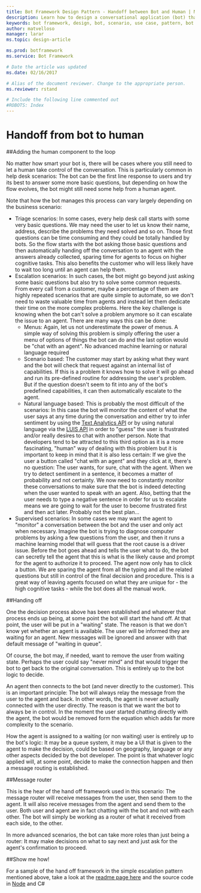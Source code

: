 ```yaml
---
title: Bot Framework Design Pattern - Handoff between Bot and Human | Microsoft Docs
description: Learn how to design a conversational application (bot) that requires handoff from bot to human.
keywords: bot framework, design, bot, scenario, use case, pattern, bot to human
author: matvelloso
manager: larar
ms.topic: design-article

ms.prod: botframework
ms.service: Bot Framework

# Date the article was updated
ms.date: 02/16/2017

# Alias of the document reviewer. Change to the appropriate person.
ms.reviewer: rstand

# Include the following line commented out
#ROBOTS: Index
---
```

# Handoff from bot to human

##Adding the human component to the loop


No matter how smart your bot is, there will be cases where you still need to let a human take control of the conversation. This is particularly common in help desk scenarios: The bot can be the first line response to users and try its best to answer some more basic questions, but depending on how the flow evolves, the bot might still need some help from a human agent.

Note that how the bot manages this process can vary largely depending on the business scenario:

- Triage scenarios: In some cases, every help desk call starts with some very basic questions. We may need the user to let us know their name, address, describe the problems they need solved and so on. Those first questions can be time consuming and they could be totally handled by bots. So the flow starts with the bot asking those basic questions and then automatically handing off the conversation to an agent with the answers already collected, sparing time for agents to focus on higher cognitive tasks. This also benefits the customer who will less likely have to wait too long until an agent can help them.
- Escalation scenarios: In such cases, the bot might go beyond just asking some basic questions but also try to solve some common requests. From every call from a customer, maybe a percentage of them are highly repeated scenarios that are quite simple to automate, so we don't need to waste valuable time from agents and instead let them dedicate their time on the more complex problems. Here the key challenge is knowing when the bot can't solve a problem anymore so it can escalate the issue to an agent. There are many ways this can be done: 
	- Menus: Again, let us not underestimate the power of menus. A simple way of solving this problem is simply offering the user a menu of options of things the bot can do and the last option would be "chat with an agent". No advanced machine learning or natural language required
	- Scenario based: The customer may start by asking what they want and the bot will check that request against an internal list of capabilities. If this is a problem it knows how to solve it will go ahead and run its pre-defined routine for addressing the user's problem. But if the question doesn't seem to fit into any of the bot's predefined capabilities, it can then automatically escalate to the agent.
	- Natural language based: This is probably the most difficult of the scenarios: In this case the bot will monitor the content of what the user says at any time during the conversation and either try to infer sentiment by using the [Text Analytics API](https://www.microsoft.com/cognitive-services/en-us/text-analytics-api) or by using natural language via the [LUIS API](https://www.luis.ai) in order to "guess" the user is frustrated and/or really desires to chat with another person. Note that developers tend to be attracted to this third option as it is a more fascinating, "human" way of dealing with this problem but it is important to keep in mind that it is also less certain: If we give the user a button called "chat with an agent" and they click at it, there's no question: The user wants, for sure, chat with the agent. When we try to detect sentiment in a sentence, it becomes a matter of probability and not certainty. We now need to constantly monitor these conversations to make sure that the bot is indeed detecting when the user wanted to speak with an agent. Also, betting that the user needs to type a negative sentence in order for us to escalate means we are going to wait for the user to become frustrated first and then act later. Probably not the best plan...
- Supervised scenarios: In some cases we may want the agent to "monitor" a conversation between the bot and the user and only act when necessary. Imagine the bot is trying to diagnose computer problems by asking a few questions from the user, and then it runs a machine learning model that will guess that the root cause is a driver issue. Before the bot goes ahead and tells the user what to do, the bot can secretly tell the agent that this is what is the likely cause and prompt for the agent to authorize it to proceed. The agent now only has to click a button. We are sparing the agent from all the typing and all the related questions but still in control of the final decision and procedure. This is a great way of leaving agents focused on what they are unique for - the high cognitive tasks - while the bot does all the manual work.



##Handing off 

One the decision process above has been established and whatever that process ends up being, at some point the bot will start the hand off. At that point, the user will be put in a "waiting" state. The reason is that we don't know yet whether an agent is available. The user will be informed they are waiting for an agent. New messages will be ignored and answer with that default message of "waiting in queue".

Of course, the bot may, if needed, want to remove the user from waiting state. Perhaps the user could say "never mind" and that would trigger the bot to get back to the original conversation. This is entirely up to the bot logic to decide.

An agent then connects to the bot (and never directly to the customer). This is an important principle: The bot will always relay the message from the user to the agent and back. In other words, the agent is never actually connected with the user directly. The reason is that we want the bot to always be in control. In the moment the user started chatting directly with the agent, the bot would be removed form the equation which adds far more complexity to the scenario. 

How the agent is assigned to a waiting (or non waiting) user is entirely up to the bot's logic: It may be a queue system, it may be a UI that is given to the agent to make the decision, could be based on geography, language or any other aspects decided by the bot developer. The point is that whatever logic applied will, at some point, decide to make the connection happen and then a message routing is established. 

##Message router

This is the hear of the hand off framework used in this scenario: The message router will receive messages from the user, then send them to the agent. It will also receive messages from the agent and send them to the user. Both user and agent are in fact chatting with the bot and not with each other. The bot will simply be working as a router of what it received from each side, to the other.

In more advanced scenarios, the bot can take more roles than just being a router: It may make decisions on what to say next and just ask for the agent's confirmation to proceed.

##Show me how!

For a sample of the hand off framework in the simple escalation pattern mentioned above, take a look at the [readme page here](https://trpp24botsamples.visualstudio.com/_git/Code?path=%2FNode%2Fbot-handoff%2FREADME.md&version=GBmaster&_a=contents) and the source code in [Node](https://trpp24botsamples.visualstudio.com/_git/Code?path=%2FNode%2Fbot-handoff&version=GBmaster&_a=contents) and C#
